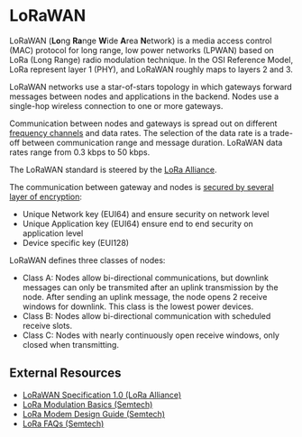 # LoRaWAN

LoRaWAN (**Lo**ng **Ra**nge **W**ide **A**rea **N**etwork) is a media access control (MAC) protocol for long range, low power networks (LPWAN) based on LoRa (Long Range) radio modulation technique. In the OSI Reference Model, LoRa represent layer 1 (PHY), and LoRaWAN roughly maps to layers 2 and 3.

LoRaWAN networks use a star-of-stars topology in which gateways forward messages between nodes and applications in the backend. Nodes use a single-hop wireless connection to one or more gateways.

Communication between nodes and gateways is spread out on different [frequency channels](Frequencies) and data rates. The selection of the data rate is a trade-off between communication range and message duration. LoRaWAN data rates range from 0.3 kbps to 50 kbps.

The LoRaWAN standard is steered by the [LoRa Alliance](https://www.lora-alliance.org/).

The communication between gateway and nodes is [secured by several layer of encryption](Security):
 - Unique Network key (EUI64) and ensure security on network level
 - Unique Application key (EUI64) ensure end to end security on application level
 - Device specific key (EUI128)

LoRaWAN defines three classes of nodes:
 - Class A: Nodes allow bi-directional communications, but downlink messages can only be transmited after an uplink transmission by the node. After sending an uplink message, the node opens 2 receive windows for downlink. This class is the lowest power devices.
 - Class B: Nodes allow bi-directional communication with scheduled receive slots.
 - Class C: Nodes with nearly continuously open receive windows, only closed when transmitting.

## External Resources

* [LoRaWAN Specification 1.0 (LoRa Alliance)](https://www.lora-alliance.org/portals/0/specs/LoRaWAN%20Specification%201R0.pdf)
* [LoRa Modulation Basics (Semtech)](http://www.semtech.com/images/datasheet/an1200.22.pdf)
* [LoRa Modem Design Guide (Semtech)](http://www.semtech.com/images/datasheet/LoraDesignGuide_STD.pdf)
* [LoRa FAQs (Semtech)](http://www.semtech.com/wireless-rf/lora/LoRa-FAQs.pdf)
